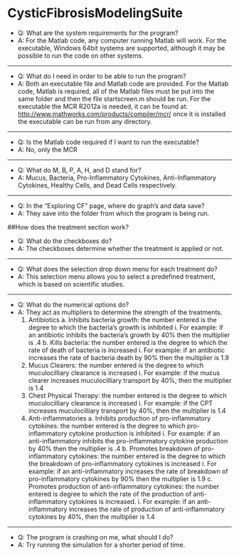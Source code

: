 # CysticFibrosisModelingSuite



* Q: What are the system requirements for the program?
* A: For the Matlab code, any computer running Matlab will work. For the executable, Windows 64bit systems are supported, although it may be possible to run the code on other systems.  
-------------------------
* Q: What do I need in order to be able to run the program?
* A: Both an executable file and Matlab code are provided. For the Matlab code, Matlab is required, all of the Matlab files must be put into the same folder and then the file startscreen.m should be run. For the executable the MCR R2012a is needed, it can be found at: http://www.mathworks.com/products/compiler/mcr/ once it is installed the executable can be run from any directory.
-------------------------
* Q: Is the Matlab code required if I want to run the executable?
* A: No, only the MCR
-------------------------
* Q: What do M, B, P, A, H, and D stand for?
* A: Mucus, Bacteria, Pro-Inflammatory Cytokines, Anti-Inflammatory Cytokines, Healthy Cells, and Dead Cells respectively.
-------------------------
* Q: In the “Exploring CF” page, where do graph’s and data save?
* A: They save into the folder from which the program is being run.

##How does the treatment section work?
* Q: What do the checkboxes do?
* A: The checkboxes determine whether the treatment is applied or not.
-------------------------
* Q: What does the selection drop down menu for each treatment do?
* A: This selection menu allows you to select a predefined treatment, which is based on scientific studies.
-------------------------
* Q: What do the numerical options do?
* A: They act as multipliers to determine the strength of the treatments.
    1. Antibiotics
        a. Inhibits bacteria growth: the number entered is the degree to which the bacteria’s growth is inhibited
            i. For example: if an antibiotic inhibits the bacteria’s growth by 40% then the multiplier is .4
        b. Kills bacteria: the number entered is the degree to which the rate of death of bacteria is increased
            i. For example: if an antibiotic increases the rate of bacteria death by 90% then the multiplier is 1.9
    2. Mucus Clearers: the number entered is the degree to which muculocilliary clearance is increased
        i. For example: if the mucus clearer increases muculocilliary transport by 40%, then the multiplier is 1.4
    3. Chest Physical Therapy: the number entered is the degree to which muculocilliary clearance is increased
        i. For example: if the CPT increases muculocilliary transport by 40%, then the multiplier is 1.4
    4. Anti-inflammatories
        a. Inhibits production of pro-inflammatory cytokines: the number entered is the degree to which pro-inflammatory cytokine production is inhibited
            i. For example: if an anti-inflammatory inhibits the pro-inflammatory cytokine production by 40% then the multiplier is .4
        b. Promotes breakdown of pro-inflammatory cytokines: the number entered is the degree to which the breakdown of pro-inflammatory cytokines is increased
            i. For example: if an anti-inflammatory increases the rate of breakdown of pro-inflammatory cytokines by 90% then the multiplier is 1.9
        c. Promotes production of anti-inflammatory cytokines: the number entered is degree to which the rate of the production of anti-inflammatory cytokines is increased.
            i. For example: if an anti-inflammatory increases the rate of production of anti-inflammatory cytokines by 40%, then the multiplier is 1.4
-------------------------
* Q: The program is crashing on me, what should I do?
* A: Try running the simulation for a shorter period of time.

